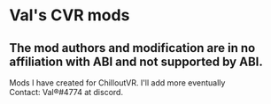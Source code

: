 
# Val's CVR mods 
## The mod authors and modification are in no affiliation with ABI and not supported by ABI.
Mods I have created for ChilloutVR. 
I'll add more eventually  
Contact: Val®#4774 at discord.